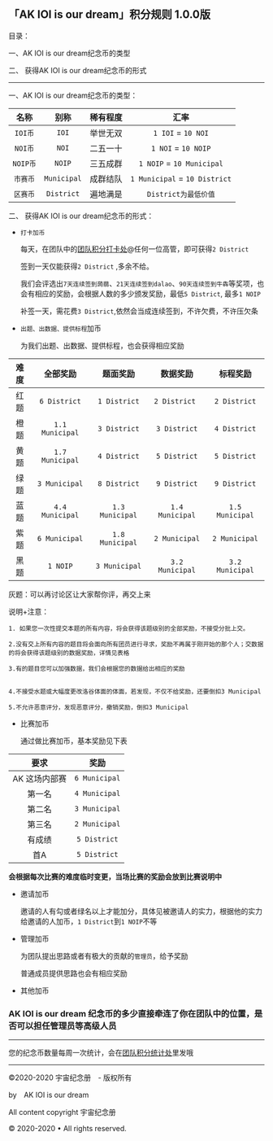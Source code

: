 ## 「AK IOI is our dream」积分规则 1.0.0版

目录：

一、AK IOI is our dream纪念币的类型

二、 获得AK IOI is our dream纪念币的形式



------------


一、AK IOI is our dream纪念币的类型：

| 名称 | 别称 | 稀有程度 | 汇率 | 
| :-----------: | :-----------: | :-----------: | :-----------: |
 | `IOI币` | `IOI` |  举世无双 |	`1 IOI` = `10 NOI`
 | `NOI币` | `NOI` |  二五一十 | `1 NOI` = `10 NOIP`
| `NOIP币` | `NOIP`|  三五成群 | `1 NOIP` = `10 Municipal`
 | `市赛币` | `Municipal` | 成群结队| `1 Municipal` = `10 District`
 | `区赛币` | `District` | 遍地满是| `District为最低价值`



二、 获得AK IOI is our dream纪念币的形式：

- `打卡加币`
	
	每天，在团队中的[团队积分打卡处](https://www.luogu.com.cn/discuss/show/219952)@任何一位高管，即可获得`2 District`
    
    签到一天仅能获得`2 District` ,多余不给。
    
   	我们会评选出`7天连续签到蒟蒻`、`21天连续签到dalao`、`90天连续签到牛犇`等奖项，也会有相应的奖励，会根据人数的多少颁发奖励，最低`5 District`, 最多`1 NOIP`
    
    补签一天，需花费`3 District`,依然会当成连续签到，不许欠费，不许压欠条
    
- `出题、出数据、提供标程`加币

	为我们出题、出数据、提供标程，也会获得相应奖励
    
| 难度 | 全部奖励 | 题面奖励 | 数据奖励 | 标程奖励 |
| :----------: | :----------: | :----------: | :----------: | :----------: |
| 红题 | `6 District` | `1 District` | `2 District ` | `2 District` |
| 橙题 | `1.1 Municipal` | `3 District` | `3 District` | `4 District` |
| 黄题 | `1.7 Municipal` | `4 District` | `5 District` | `5 District` |
| 绿题 | `3 Municipal` | `8 District` | `9 District` | `9 District` |
| 蓝题 | `4.4 Municipal` | `1.3 Municipal` | `1.4 Municipal` | `1.5 Municipal` |
| 紫题 | `6 Municipal` | `1.8 Municipal` | `2 Municipal` | `2 Municipal` |
| 黑题 | `1 NOIP` | `3 Municipal` | `3.2 Municipal` | `3.2 Municipal` |

灰题：可以再讨论区让大家帮你评，再交上来

说明+注意：

	1. 如果您一次性提交本题的所有内容，将会获得该题级别的全部奖励，不接受分批上交。

	2.没有交上所有内容的题目将会面向所有团员进行寻求，奖励不再属于刚开始的那个人；交数据的将会获得该题级别的数据奖励，详情见表格

	3.有的题目您可以加强数据，我们会根据您的数据给出相应的奖励


	4.不接受水题或大幅度更改洛谷体面的体面，若发现，不仅不给奖励，还要倒扣3 Municipal

	5.不允许恶意评分，发现恶意评分，撤销奖励，倒扣3 Municipal


- 比赛加币
	
    通过做比赛加币，基本奖励见下表
    
| 要求 | 奖励|
| :-----------: | :-----------: |
| AK 这场内部赛 |` 6 Municipal ` |
| 第一名 | `4 Municipal` |
| 第二名 | `3 Municipal` |
| 第三名 | `2 Municipal` |
| 有成绩 | `5 District` |
| 首A | `5 District` |

**会根据每次比赛的难度临时变更，当场比赛的奖励会放到比赛说明中**

- 邀请加币

	邀请的人有勾或者绿名以上才能加分，具体见被邀请人的实力，根据他的实力给邀请的人加币，`1 District`到`1 NOIP`不等

- 管理加币

	为团队提出思路或者有极大的贡献的`管理员`，给予奖励
    
    普通成员提供思路也会有相应奖励

- 其他加币
    
### AK IOI is our dream 纪念币的多少直接牵连了你在团队中的位置，是否可以担任管理员等高级人员



------------

您的纪念币数量每周一次统计，会在[团队积分统计处](https://www.luogu.com.cn/discuss/show/219955)里发哦

------------


©2020-2020 宇宙纪念册　- 版权所有

by　AK IOI is our dream

All content copyright 宇宙纪念册

© 2020-2020 • All rights reserved.